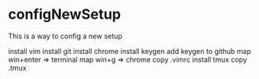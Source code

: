 # configNewSetup

This is a way to config a new setup 

install vim 
install git 
install chrome
install keygen
add keygen to github
map win+enter => terminal 
map win+g => chrome
copy .vimrc
install tmux 
copy .tmux
